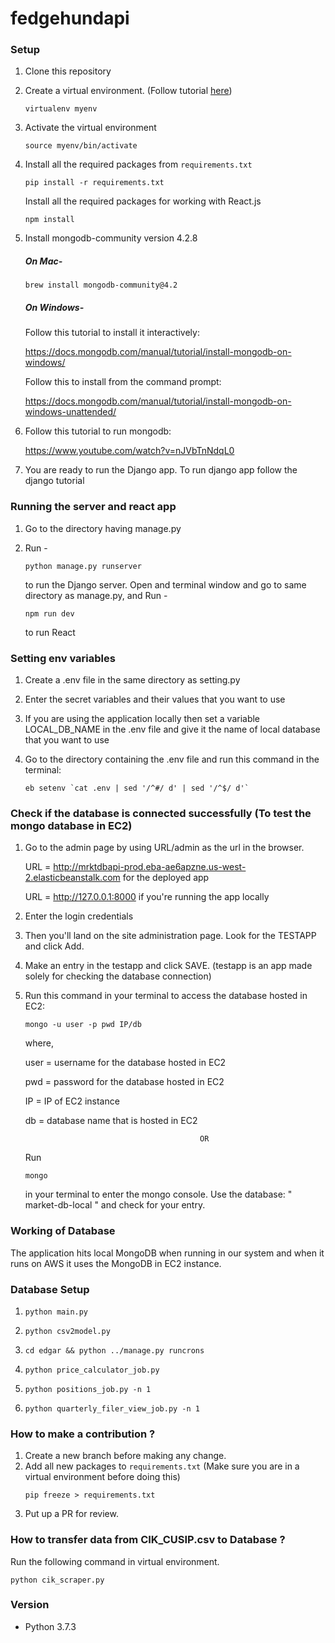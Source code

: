 # fedgehundapi

### Setup

1. Clone this repository
2. Create a virtual environment. (Follow tutorial [here](https://docs.python-guide.org/dev/virtualenvs/#lower-level-virtualenv))
    ```shell
    virtualenv myenv
    ```
3. Activate the virtual environment
    ```shell
    source myenv/bin/activate
    ```
4. Install all the required packages from `requirements.txt`
    ```shell
    pip install -r requirements.txt
    ```
    Install all the required packages for working with React.js
    ```shell
    npm install
    ```
5. Install mongodb-community version 4.2.8

    ##### On Mac-

    ```shell
    brew install mongodb-community@4.2
    ```

    ##### On Windows-

    Follow this tutorial to install it interactively:

    https://docs.mongodb.com/manual/tutorial/install-mongodb-on-windows/

    Follow this to install from the command prompt:

    https://docs.mongodb.com/manual/tutorial/install-mongodb-on-windows-unattended/

6. Follow this tutorial to run mongodb:

    https://www.youtube.com/watch?v=nJVbTnNdqL0

7. You are ready to run the Django app. To run django app follow the django tutorial

### Running the server and react app

1. Go to the directory having manage.py

2. Run -
    ```shell
    python manage.py runserver
    ```
    to run the Django server. Open and terminal window and go to same directory as manage.py, and Run -
    ```shell
    npm run dev
    ```
    to run React

### Setting env variables

1. Create a .env file in the same directory as setting.py

2. Enter the secret variables and their values that you want to use

3. If you are using the application locally then set a variable LOCAL_DB_NAME in the .env file and give it the name of local database that you want to use

4. Go to the directory containing the .env file and run this command in the terminal:
    ```shell
    eb setenv `cat .env | sed '/^#/ d' | sed '/^$/ d'`
    ```

### Check if the database is connected successfully (To test the mongo database in EC2)

1.  Go to the admin page by using URL/admin as the url in the browser.

    URL = http://mrktdbapi-prod.eba-ae6apzne.us-west-2.elasticbeanstalk.com for the deployed app

    URL = http://127.0.0.1:8000 if you're running the app locally

2.  Enter the login credentials

3.  Then you'll land on the site administration page. Look for the TESTAPP and click Add.

4.  Make an entry in the testapp and click SAVE. (testapp is an app made solely for checking the database connection)

5.  Run this command in your terminal to access the database hosted in EC2:

    ```shell
    mongo -u user -p pwd IP/db
    ```

    where,

    user = username for the database hosted in EC2

    pwd = password for the database hosted in EC2

    IP = IP of EC2 instance

    db = database name that is hosted in EC2

                                               OR

    Run

    ```shell
    mongo
    ```

    in your terminal to enter the mongo console. Use the database: " market-db-local " and check for your entry.

### Working of Database

The application hits local MongoDB when running in our system and when it runs on AWS it uses the MongoDB in EC2 instance.

### Database Setup

1. ```shell
   python main.py
   ```
2. ```shell
   python csv2model.py
   ```
3. ```shell
   cd edgar && python ../manage.py runcrons
   ```
4. ```shell
   python price_calculator_job.py
   ```
5. ```shell
   python positions_job.py -n 1
   ```
6. ```shell
   python quarterly_filer_view_job.py -n 1
   ```

### How to make a contribution ?

1. Create a new branch before making any change.
2. Add all new packages to `requirements.txt` (Make sure you are in a virtual environment before doing this)
    ```shell
    pip freeze > requirements.txt
    ```
3. Put up a PR for review.

### How to transfer data from CIK_CUSIP.csv to Database ?

Run the following command in virtual environment.

```
python cik_scraper.py
```

### Version

-   Python 3.7.3

